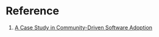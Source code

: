 # Reference

1. [A Case Study in Community-Driven Software Adoption](http://landing.google.com/sre/resources/practicesandprocesses/case-study-community-driven-software-adoption/)

